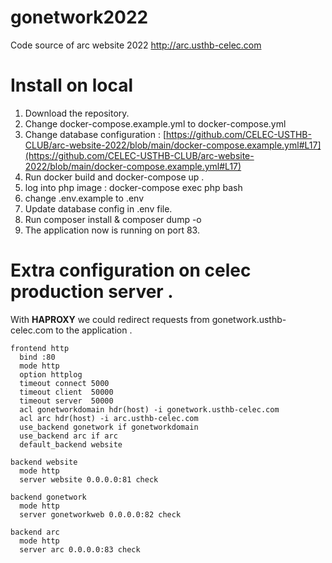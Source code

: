 # gonetwork2022
Code source of arc website 2022 http://arc.usthb-celec.com

# Install on local
1. Download the repository.
2. Change  docker-compose.example.yml to  docker-compose.yml
3. Change database configuration : [https://github.com/CELEC-USTHB-CLUB/arc-website-2022/blob/main/docker-compose.example.yml#L17](https://github.com/CELEC-USTHB-CLUB/arc-website-2022/blob/main/docker-compose.example.yml#L17)
4. Run docker build and docker-compose up .
5. log into php image : docker-compose exec php bash
7. change .env.example to .env
8. Update database config in .env file.
9. Run composer install & composer dump -o
10. The application now is running on port 83.

# Extra configuration on celec production server .
With **HAPROXY** we could redirect requests from gonetwork.usthb-celec.com to the application .
```
frontend http
  bind :80
  mode http
  option httplog
  timeout connect 5000
  timeout client  50000
  timeout server  50000
  acl gonetworkdomain hdr(host) -i gonetwork.usthb-celec.com
  acl arc hdr(host) -i arc.usthb-celec.com
  use_backend gonetwork if gonetworkdomain
  use_backend arc if arc
  default_backend website

backend website
  mode http
  server website 0.0.0.0:81 check

backend gonetwork
  mode http
  server gonetworkweb 0.0.0.0:82 check

backend arc
  mode http
  server arc 0.0.0.0:83 check

```
